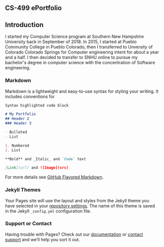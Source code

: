 ## CS-499 ePortfolio

## Introduction
I started my Computer Science program at Southern New Hampshire University back in September of 2018. In 2015, I started at Pueblo Community College in Pueblo Colorado, then I transferred to Unversity of Colorado Colorado Springs for Computer engineering intent for about a year and a half. I then decided to transfer to SNHU online to pursue my bachelor's degree in computer science with the concentration of Software engineering.

### Markdown

Markdown is a lightweight and easy-to-use syntax for styling your writing. It includes conventions for

```markdown
Syntax highlighted code block

# My Portfolio
## Header 2
### Header 3

- Bulleted
- List

1. Numbered
2. List

**Bold** and _Italic_ and `Code` text

[Link](url) and ![Image](src)
```

For more details see [GitHub Flavored Markdown](https://guides.github.com/features/mastering-markdown/).

### Jekyll Themes

Your Pages site will use the layout and styles from the Jekyll theme you have selected in your [repository settings](https://github.com/Pierre0404/Pierre.github.io/settings). The name of this theme is saved in the Jekyll `_config.yml` configuration file.

### Support or Contact

Having trouble with Pages? Check out our [documentation](https://docs.github.com/categories/github-pages-basics/) or [contact support](https://github.com/contact) and we’ll help you sort it out.
